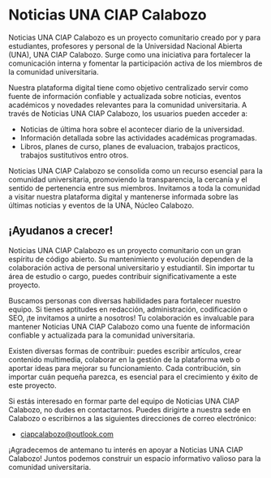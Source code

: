 # Noticias UNA CIAP Calabozo
Noticias UNA CIAP Calabozo es un proyecto comunitario creado por y para estudiantes, profesores y personal de la Universidad Nacional Abierta (UNA), UNA CIAP Calabozo. Surge como una iniciativa para fortalecer la comunicación interna y fomentar la participación activa de los miembros de la comunidad universitaria.

Nuestra plataforma digital tiene como objetivo centralizado servir como fuente de información confiable y actualizada sobre noticias, eventos académicos y novedades relevantes para la comunidad universitaria. A través de Noticias UNA CIAP Calabozo, los usuarios pueden acceder a:

- Noticias de última hora sobre el acontecer diario de la universidad.
- Información detallada sobre las actividades académicas programadas.
- Libros, planes de curso, planes de evaluacion, trabajos practicos, trabajos sustitutivos entro otros.

Noticias UNA CIAP Calabozo se consolida como un recurso esencial para la comunidad universitaria, promoviendo la transparencia, la cercanía y el sentido de pertenencia entre sus miembros. Invitamos a toda la comunidad a visitar nuestra plataforma digital y mantenerse informada sobre las últimas noticias y eventos de la UNA, Núcleo Calabozo.

## ¡Ayudanos a crecer!
Noticias UNA CIAP Calabozo es un proyecto comunitario con un gran espíritu de código abierto. Su mantenimiento y evolución dependen de la colaboración activa de personal universitario y estudiantil. Sin importar tu área de estudio o cargo, puedes contribuir significativamente a este proyecto.

Buscamos personas con diversas habilidades para fortalecer nuestro equipo. Si tienes aptitudes en redacción, administración, codificación o SEO, ¡te invitamos a unirte a nosotros! Tu colaboración es invaluable para mantener Noticias UNA CIAP Calabozo como una fuente de información confiable y actualizada para la comunidad universitaria.

Existen diversas formas de contribuir: puedes escribir artículos, crear contenido multimedia, colaborar en la gestión de la plataforma web o aportar ideas para mejorar su funcionamiento. Cada contribución, sin importar cuán pequeña parezca, es esencial para el crecimiento y éxito de este proyecto.

Si estás interesado en formar parte del equipo de Noticias UNA CIAP Calabozo, no dudes en contactarnos. Puedes dirigirte a nuestra sede en Calabozo o escribirnos a las siguientes direcciones de correo electrónico:

- ciapcalabozo@outlook.com

¡Agradecemos de antemano tu interés en apoyar a Noticias UNA CIAP Calabozo! Juntos podemos construir un espacio informativo valioso para la comunidad universitaria.
